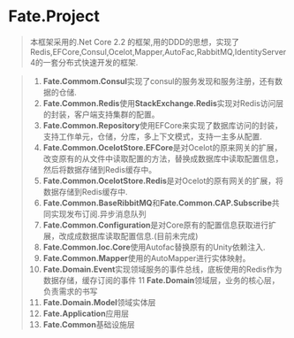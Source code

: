 ﻿# Fate.Project 
> 本框架采用的.Net Core 2.2 的框架,用的DDD的思想，实现了Redis,EFCore,Consul,Ocelot,Mapper,AutoFac,RabbitMQ,IdentityServer4的一套分布式快速开发的框架.

> 1. <b>Fate.Commom.Consul</b>实现了consul的服务发现和服务注册，还有数据的仓储.
> 2. <b>Fate.Common.Redis</b>使用<b>StackExchange.Redis</b>实现对Redis访问层的封装，客户端支持集群的配置。
> 3. <b>Fate.Common.Repository</b>使用EFCore来实现了数据库访问的封装，支持工作单元，仓储，分库，多上下文模式，支持一主多从配置.
> 4. <b>Fate.Common.OcelotStore.EFCore</b>是对Ocelot的原来网关的扩展，改变原有的从文件中读取配置的方法，替换成数据库中读取配置信息，然后将数据存储到Redis缓存中。
> 5. <b>Fate.Common.OcelotStore.Redis</b>是对Ocelot的原有网关的扩展，将数据存储到Redis缓存中.
> 6. <b>Fate.Common.BaseRibbitMQ</b>和<b>Fate.Common.CAP.Subscribe</b>共同实现发布订阅.异步消息队列
> 7. <b>Fate.Common.Configuration</b>是对Core原有的配置信息获取进行扩展，改成成数据库读取配置信息.(目前未完成)
> 8. <b>Fate.Common.Ioc.Core</b>使用Autofac替换原有的Unity依赖注入.
> 9. <b>Fate.Common.Mapper</b>使用的AutoMapper进行实体映射。
> 10. <b>Fate.Domain.Event</b>实现领域服务的事件总线，底板使用的Redis作为数据存储，缓存订阅的事件
> 11 <b>Fate.Domain</b>领域层，业务的核心层，负责需求的书写
> 12. <b>Fate.Domain.Model</b>领域实体层
> 13. <b>Fate.Application</b>应用层
> 14. <b>Fate.Common</b>基础设施层